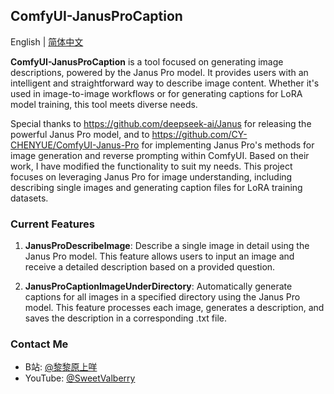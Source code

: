 ## ComfyUI-JanusProCaption

English | [简体中文](README_CN.md)

**ComfyUI-JanusProCaption** is a tool focused on generating image descriptions, powered by the Janus Pro model. It provides users with an intelligent and straightforward way to describe image content. Whether it's used in image-to-image workflows or for generating captions for LoRA model training, this tool meets diverse needs. <br>

Special thanks to https://github.com/deepseek-ai/Janus for releasing the powerful Janus Pro model, and to https://github.com/CY-CHENYUE/ComfyUI-Janus-Pro for implementing Janus Pro's methods for image generation and reverse prompting within ComfyUI. Based on their work, I have modified the functionality to suit my needs. This project focuses on leveraging Janus Pro for image understanding, including describing single images and generating caption files for LoRA training datasets. <br>

### Current Features

1. **JanusProDescribeImage**: Describe a single image in detail using the Janus Pro model. This feature allows users to input an image and receive a detailed description based on a provided question. <br>

2. **JanusProCaptionImageUnderDirectory**: Automatically generate captions for all images in a specified directory using the Janus Pro model. This feature processes each image, generates a description, and saves the description in a corresponding .txt file. <br>

### Contact Me

- B站: [@黎黎原上咩](https://space.bilibili.com/449342345)
- YouTube: [@SweetValberry](https://www.youtube.com/@SweetValberry)
